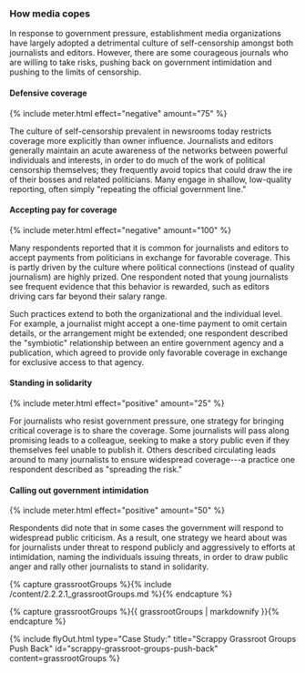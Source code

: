### How media copes

In response to government pressure, establishment media organizations have largely adopted a detrimental culture of self-censorship amongst both journalists and editors. However, there are some courageous journals who are willing to take risks, pushing back on government intimidation and pushing to the limits of censorship.

<div class="flexColumns">
<h4 class="col-1-2">Defensive coverage</h4>
{% include meter.html effect="negative" amount="75" %}
</div>

The culture of self-censorship prevalent in newsrooms today restricts coverage more explicitly than owner influence. Journalists and editors generally maintain an acute awareness of the networks between powerful individuals and interests, in order to do much of the work of political censorship themselves; they frequently avoid topics that could draw the ire of their bosses and related politicians. Many engage in shallow, low-quality reporting, often simply "repeating the official government line."

<div class="flexColumns">
<h4 class="col-1-2">Accepting pay for coverage</h4>
{% include meter.html effect="negative" amount="100" %}
</div>

Many respondents reported that it is common for journalists and editors to accept payments from politicians in exchange for favorable coverage. This is partly driven by the culture where political connections (instead of quality journalism) are highly prized. One respondent noted that young journalists see frequent evidence that this behavior is rewarded, such as editors driving cars far beyond their salary range.

Such practices extend to both the organizational and the individual level. For example, a journalist might accept a one-time payment to omit certain details, or the arrangement might be extended; one respondent described the "symbiotic" relationship between an entire government agency and a publication, which agreed to provide only favorable coverage in exchange for exclusive access to that agency.

<div class="flexColumns">
<h4 class="col-1-2">Standing in solidarity</h4>
{% include meter.html effect="positive" amount="25" %}
</div>

For journalists who resist government pressure, one strategy for bringing critical coverage is to share the coverage. Some journalists will pass along promising leads to a colleague, seeking to make a story public even if they themselves feel unable to publish it. Others described circulating leads around to many journalists to ensure widespread coverage---a practice one respondent described as "spreading the risk."

<div class="flexColumns">
<h4 class="col-1-2">Calling out government intimidation</h4>
{% include meter.html effect="positive" amount="50" %}
</div>

Respondents did note that in some cases the government will respond to widespread public criticism. As a result, one strategy we heard about was for journalists under threat to respond publicly and aggressively to efforts at intimidation, naming the individuals issuing threats, in order to draw public anger and rally other journalists to stand in solidarity.

<!-- Include content as a variable -->
{% capture grassrootGroups %}{% include /content/2.2.2.1_grassrootGroups.md %}{% endcapture %}
<!-- markdownify the variable -->
{% capture grassrootGroups %}{{ grassrootGroups | markdownify }}{% endcapture %}
<!-- include the flyOut function and pass in the variable content -->
{% include flyOut.html type="Case Study:" title="Scrappy Grassroot Groups Push Back" id="scrappy-grassroot-groups-push-back" content=grassrootGroups %}
